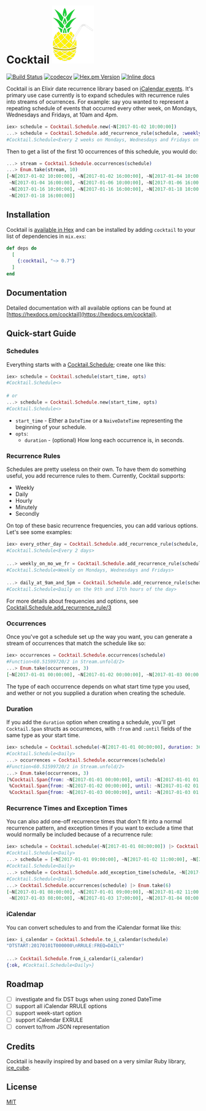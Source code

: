 # Cocktail ![Cocktail](./logo_with_border.png)
[![Build Status](https://travis-ci.org/peek-travel/cocktail.svg?branch=master)](https://travis-ci.org/peek-travel/cocktail) [![codecov](https://codecov.io/gh/peek-travel/cocktail/branch/master/graph/badge.svg)](https://codecov.io/gh/peek-travel/cocktail) [![Hex.pm Version](https://img.shields.io/hexpm/v/cocktail.svg?style=flat)](https://hex.pm/packages/cocktail) [![Inline docs](http://inch-ci.org/github/peek-travel/cocktail.svg)](http://inch-ci.org/github/peek-travel/cocktail)

Cocktail is an Elixir date recurrence library based on [iCalendar events](https://tools.ietf.org/html/rfc5545#section-3.6.1). It's primary use case currently is to expand schedules with recurrence rules into streams of ocurrences. For example: say you wanted to represent a repeating schedule of events that occurred every other week, on Mondays, Wednesdays and Fridays, at 10am and 4pm.

```elixir
iex> schedule = Cocktail.Schedule.new(~N[2017-01-02 10:00:00])
...> schedule = Cocktail.Schedule.add_recurrence_rule(schedule, :weekly, interval: 2, days: [:monday, :wednesday, :friday], hours: [10, 16])
#Cocktail.Schedule<Every 2 weeks on Mondays, Wednesdays and Fridays on the 10th and 16th hours of the day>
```

Then to get a list of the first 10 occurrences of this schedule, you would do:
```elixir
...> stream = Cocktail.Schedule.occurrences(schedule)
...> Enum.take(stream, 10)
[~N[2017-01-02 10:00:00], ~N[2017-01-02 16:00:00], ~N[2017-01-04 10:00:00],
 ~N[2017-01-04 16:00:00], ~N[2017-01-06 10:00:00], ~N[2017-01-06 16:00:00],
 ~N[2017-01-16 10:00:00], ~N[2017-01-16 16:00:00], ~N[2017-01-18 10:00:00],
 ~N[2017-01-18 16:00:00]]
```

## Installation

Cocktail is [available in Hex](https://hex.pm/packages/cocktail) and can be installed
by adding `cocktail` to your list of dependencies in `mix.exs`:

```elixir
def deps do
  [
    {:cocktail, "~> 0.7"}
  ]
end
```

## Documentation

Detailed documentation with all available options can be found at [https://hexdocs.pm/cocktail](https://hexdocs.pm/cocktail).

## Quick-start Guide

### Schedules

Everything starts with a [Cocktail.Schedule](https://hexdocs.pm/cocktail/Cocktail.Schedule.html); create one like this:

```elixir
iex> schedule = Cocktail.schedule(start_time, opts)
#Cocktail.Schedule<>

# or
...> schedule = Cocktail.Schedule.new(start_time, opts)
#Cocktail.Schedule<>
```

*   `start_time` - Either a `DateTime` or a `NaiveDateTime` representing the beginning of your schedule.
*   `opts`:
    *   `duration` - (optional) How long each occurrence is, in seconds.

### Recurrence Rules

Schedules are pretty useless on their own. To have them do something useful, you add recurrence rules to them. Currently, Cocktail supports:

*   Weekly
*   Daily
*   Hourly
*   Minutely
*   Secondly

On top of these basic recurrence frequencies, you can add various options. Let's see some examples:

```elixir
iex> every_other_day = Cocktail.Schedule.add_recurrence_rule(schedule, :daily, interval: 2)
#Cocktail.Schedule<Every 2 days>

...> weekly_on_mo_we_fr = Cocktail.Schedule.add_recurrence_rule(schedule, :weekly, days: [:monday, :wednesday, :friday])
#Cocktail.Schedule<Weekly on Mondays, Wednesdays and Fridays>

...> daily_at_9am_and_5pm = Cocktail.Schedule.add_recurrence_rule(schedule, :daily, hours: [9, 17])
#Cocktail.Schedule<Daily on the 9th and 17th hours of the day>
```

For more details about frequencies and options, see [Cocktail.Schedule.add_recurrence_rule/3](https://hexdocs.pm/cocktail/Cocktail.Schedule.html#add_recurrence_rule/3)

### Occurrences

Once you've got a schedule set up the way you want, you can generate a stream of occurrences that match the schedule like so:

```elixir
iex> occurrences = Cocktail.Schedule.occurrences(schedule)
#Function<60.51599720/2 in Stream.unfold/2>
...> Enum.take(occurrences, 3)
[~N[2017-01-01 00:00:00], ~N[2017-01-02 00:00:00], ~N[2017-01-03 00:00:00]]
```

The type of each occurrence depends on what start time type you used, and wether or not you supplied a duration when creating the schedule.

### Duration

If you add the `duration` option when creating a schedule, you'll get `Cocktail.Span` structs as occurrences, with `:from` and `:until` fields of the same type as your start time.

```elixir
iex> schedule = Cocktail.schedule(~N[2017-01-01 00:00:00], duration: 3600) |> Cocktail.Schedule.add_recurrence_rule(:daily)
#Cocktail.Schedule<Daily>
...> occurrences = Cocktail.Schedule.occurrences(schedule)
#Function<60.51599720/2 in Stream.unfold/2>
...> Enum.take(occurrences, 3)
[%Cocktail.Span{from: ~N[2017-01-01 00:00:00], until: ~N[2017-01-01 01:00:00]},
 %Cocktail.Span{from: ~N[2017-01-02 00:00:00], until: ~N[2017-01-02 01:00:00]},
 %Cocktail.Span{from: ~N[2017-01-03 00:00:00], until: ~N[2017-01-03 01:00:00]}]
```

### Recurrence Times and Exception Times

You can also add one-off recurrence times that don't fit into a normal recurrence pattern, and exception times if you want to exclude a time that would normally be included because of a recurrence rule:

```elixir
iex> schedule = Cocktail.schedule(~N[2017-01-01 08:00:00]) |> Cocktail.Schedule.add_recurrence_rule(:daily)
#Cocktail.Schedule<Daily>
...> schedule = [~N[2017-01-01 09:00:00], ~N[2017-01-02 11:00:00], ~N[2017-01-03 17:00:00]] |> Enum.reduce(schedule, &Cocktail.Schedule.add_recurrence_time(&2, &1))
#Cocktail.Schedule<Daily>
...> schedule = Cocktail.Schedule.add_exception_time(schedule, ~N[2017-01-02 08:00:00])
#Cocktail.Schedule<Daily>
...> Cocktail.Schedule.occurrences(schedule) |> Enum.take(6)
[~N[2017-01-01 08:00:00], ~N[2017-01-01 09:00:00], ~N[2017-01-02 11:00:00],
 ~N[2017-01-03 08:00:00], ~N[2017-01-03 17:00:00], ~N[2017-01-04 08:00:00]]
```

### iCalendar

You can convert schedules to and from the iCalendar format like this:

```elixir
iex> i_calendar = Cocktail.Schedule.to_i_calendar(schedule)
"DTSTART:20170101T000000\nRRULE:FREQ=DAILY"

...> Cocktail.Schedule.from_i_calendar(i_calendar)
{:ok, #Cocktail.Schedule<Daily>}
```

## Roadmap

*   [ ] investigate and fix DST bugs when using zoned DateTime
*   [ ] support all iCalendar RRULE options
*   [ ] support week-start option
*   [ ] support iCalendar EXRULE
*   [ ] convert to/from JSON representation

## Credits

Cocktail is heavily inspired by and based on a very similar Ruby library, [ice_cube](https://github.com/seejohnrun/ice_cube).

## License

[MIT](LICENSE.md)
